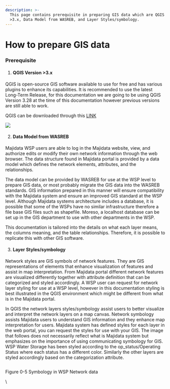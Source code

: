 ```yaml
---
description: >-
  This page contains prerequisite in preparing GIS data which are QGIS Version
  >3.x, Data Model from WASREB, and Layer Styles/symbology.
---
```


# How to prepare GIS data

### Prerequisite

1. #### QGIS Version >3.x

QGIS is open-source GIS software available to use for free and has various plugins to enhance its capabilities. It is recommended to use the latest Long-Term Release, for this documentation we are going to be using QGIS Version 3.28 at the time of this documentation however previous versions are still able to work.&#x20;

QGIS can be downloaded through this [LINK](https://qgis.org/en/site/forusers/download.html)&#x20;

![](https://lh4.googleusercontent.com/eSnq3r7Q6eOWCxxwAJSLW94zUeOSpXvBVX31ffG-gzGOf6ftYeWUmqjjzIvJl8cfzhW3xnMF197LxK2ZJUbsxHRqQIjNSh9WEa9OpDwDAsE151CWJclrQQkPXE92ZNUE8zjrNadS4bC2r\_wHhAplbg)

2. #### Data Model from WASREB

Majidata WSP users are able to log in the Majidata website, view, and authorize edits or modify their own network information through the web browser. The data structure found in Majidata portal is provided by a data model which defines the network elements, attributes, and the relationships.&#x20;

The data model can be provided by WASREB for use at the WSP level to prepare GIS data, or most probably migrate the GIS data into the WASREB standards. GIS information prepared in this manner will ensure compatibility with the Majidata system and ensure an improved GIS standard at the WSP level. Although Majidata systems architecture includes a database, it is possible that some of the WSPs have no similar infrastructure therefore a file base GIS files such as shapefile. Moreso, a localhost database can be set up in the GIS department to use with other departments in the WSP.

This documentation is tailored into the details on what each layer means, the columns meaning, and the table relationships. Therefore, it is possible to replicate this with other GIS software.

3. #### Layer Styles/symbology

Network styles are GIS symbols of network features. They are GIS representations of elements that enhance visualization of features and assist in map interpretation. From Majidata portal different network features are visualized differently together with attribute definition that can be categorized and styled accordingly. A WSP user can request for network layer styling for use at a WSP level, however in this documentation styling is best illustrated in the QGIS environment which might be different from what is in the Majidata portal.

In QGIS the network layers styles/symbology assist users to better visualize and interpret the network layers on a map canvas. Network symbology assists Majidata users to understand GIS information and they enhance map interpretation for users. Majidata system has defined styles for each layer in the web portal, you can request the styles for use with your GIS. The image that follows does not necessarily reflect what is Majidata system but emphasizes on the importance of using communicating symbology for GIS. WSP Water Storage has been styled according to the op\_status/Operating Status where each status has a different color. Similarly the other layers are styled accordingly based on the categorization attribute.

<figure><img src="https://lh5.googleusercontent.com/xzoeN91WewxAZNGYrb0ZEgzbdMSOx0nsrGY6mPBWnM8l-oz2WrbPUQi_5Ns7ldzA8UIp62n4b1VcfuSojSFzr8rRgDOpbkuNaTUtAwEPVvLo7JBBJJG9HQWG0KCqJgUI2NLlyNUQC-A4c-26ZoRNHQ" alt=""><figcaption></figcaption></figure>

Figure 0-5 Symbology in WSP Network data

\
